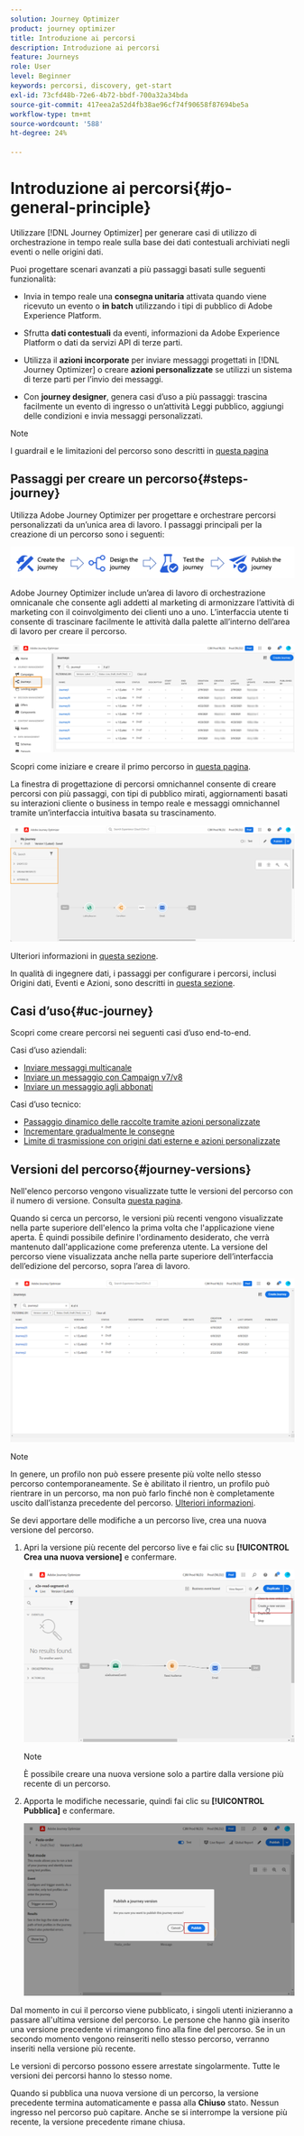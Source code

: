 ```yaml
---
solution: Journey Optimizer
product: journey optimizer
title: Introduzione ai percorsi
description: Introduzione ai percorsi
feature: Journeys
role: User
level: Beginner
keywords: percorsi, discovery, get-start
exl-id: 73cfd48b-72e6-4b72-bbdf-700a32a34bda
source-git-commit: 417eea2a52d4fb38ae96cf74f90658f87694be5a
workflow-type: tm+mt
source-wordcount: '588'
ht-degree: 24%

---
```



# Introduzione ai percorsi{#jo-general-principle}

Utilizzare [!DNL Journey Optimizer] per generare casi di utilizzo di orchestrazione in tempo reale sulla base dei dati contestuali archiviati negli eventi o nelle origini dati.

Puoi progettare scenari avanzati a più passaggi basati sulle seguenti funzionalità:

* Invia in tempo reale una **consegna unitaria** attivata quando viene ricevuto un evento o **in batch** utilizzando i tipi di pubblico di Adobe Experience Platform.

* Sfrutta **dati contestuali** da eventi, informazioni da Adobe Experience Platform o dati da servizi API di terze parti.

* Utilizza il **azioni incorporate** per inviare messaggi progettati in [!DNL Journey Optimizer] o creare **azioni personalizzate** se utilizzi un sistema di terze parti per l’invio dei messaggi.

* Con **journey designer**, genera casi d’uso a più passaggi: trascina facilmente un evento di ingresso o un’attività Leggi pubblico, aggiungi delle condizioni e invia messaggi personalizzati.


>[!NOTE]
>
>I guardrail e le limitazioni del percorso sono descritti in [questa pagina](../start/guardrails.md)

## Passaggi per creare un percorso{#steps-journey}

Utilizza Adobe Journey Optimizer per progettare e orchestrare percorsi personalizzati da un’unica area di lavoro. I passaggi principali per la creazione di un percorso sono i seguenti:

![](assets/journey-creation-process.png)

Adobe Journey Optimizer include un’area di lavoro di orchestrazione omnicanale che consente agli addetti al marketing di armonizzare l’attività di marketing con il coinvolgimento dei clienti uno a uno. L’interfaccia utente ti consente di trascinare facilmente le attività dalla palette all’interno dell’area di lavoro per creare il percorso.

![](assets/interface-journeys.png)

Scopri come iniziare e creare il primo percorso in [questa pagina](journey-gs.md).

La finestra di progettazione di percorsi omnichannel consente di creare percorsi con più passaggi, con tipi di pubblico mirati, aggiornamenti basati su interazioni cliente o business in tempo reale e messaggi omnichannel tramite un’interfaccia intuitiva basata su trascinamento.

![](assets/journey38.png)

Ulteriori informazioni in [questa sezione](using-the-journey-designer.md).

In qualità di ingegnere dati, i passaggi per configurare i percorsi, inclusi Origini dati, Eventi e Azioni, sono descritti in [questa sezione](../configuration/about-data-sources-events-actions.md).


## Casi d’uso{#uc-journey}

Scopri come creare percorsi nei seguenti casi d’uso end-to-end.

Casi d’uso aziendali:

* [Inviare messaggi multicanale](journeys-uc.md)
* [Inviare un messaggio con Campaign v7/v8](ajo-ac.md)
* [Inviare un messaggio agli abbonati](message-to-subscribers-uc.md)

Casi d’uso tecnico:

* [Passaggio dinamico delle raccolte tramite azioni personalizzate](collections.md)
* [Incrementare gradualmente le consegne](ramp-up-deliveries-uc.md)
* [Limite di trasmissione con origini dati esterne e azioni personalizzate](limit-throughput.md)

## Versioni del percorso{#journey-versions}

Nell&#39;elenco percorso vengono visualizzate tutte le versioni del percorso con il numero di versione. Consulta [questa pagina](../building-journeys/using-the-journey-designer.md).

Quando si cerca un percorso, le versioni più recenti vengono visualizzate nella parte superiore dell&#39;elenco la prima volta che l&#39;applicazione viene aperta. È quindi possibile definire l&#39;ordinamento desiderato, che verrà mantenuto dall&#39;applicazione come preferenza utente. La versione del percorso viene visualizzata anche nella parte superiore dell’interfaccia dell’edizione del percorso, sopra l’area di lavoro.

![](assets/journeyversions1.png)

>[!NOTE]
>
>In genere, un profilo non può essere presente più volte nello stesso percorso contemporaneamente. Se è abilitato il rientro, un profilo può rientrare in un percorso, ma non può farlo finché non è completamente uscito dall’istanza precedente del percorso. [Ulteriori informazioni](end-journey.md).

Se devi apportare delle modifiche a un percorso live, crea una nuova versione del percorso.

1. Apri la versione più recente del percorso live e fai clic su **[!UICONTROL Crea una nuova versione]** e confermare.

   ![](assets/journeyversions2.png)

   >[!NOTE]
   >
   >È possibile creare una nuova versione solo a partire dalla versione più recente di un percorso.

1. Apporta le modifiche necessarie, quindi fai clic su **[!UICONTROL Pubblica]** e confermare.

   ![](assets/journeyversions3.png)

Dal momento in cui il percorso viene pubblicato, i singoli utenti inizieranno a passare all&#39;ultima versione del percorso. Le persone che hanno già inserito una versione precedente vi rimangono fino alla fine del percorso. Se in un secondo momento vengono reinseriti nello stesso percorso, verranno inseriti nella versione più recente.

Le versioni di percorso possono essere arrestate singolarmente. Tutte le versioni dei percorsi hanno lo stesso nome.

Quando si pubblica una nuova versione di un percorso, la versione precedente termina automaticamente e passa alla **Chiuso** stato. Nessun ingresso nel percorso può capitare. Anche se si interrompe la versione più recente, la versione precedente rimane chiusa.
